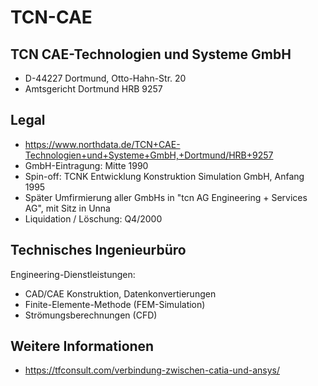 # TCN-CAE

## TCN CAE-Technologien und Systeme GmbH
- D-44227 Dortmund, Otto-Hahn-Str. 20
- Amtsgericht Dortmund HRB 9257

## Legal
- https://www.northdata.de/TCN+CAE-Technologien+und+Systeme+GmbH,+Dortmund/HRB+9257
- GmbH-Eintragung: Mitte 1990
- Spin-off: TCNK Entwicklung Konstruktion Simulation GmbH, Anfang 1995 
- Später Umfirmierung aller GmbHs in "tcn AG Engineering + Services AG", mit Sitz in Unna
- Liquidation / Löschung: Q4/2000 

## Technisches Ingenieurbüro 
Engineering-Dienstleistungen:
- CAD/CAE Konstruktion, Datenkonvertierungen
- Finite-Elemente-Methode (FEM-Simulation)
- Strömungsberechnungen (CFD)

## Weitere Informationen
- https://tfconsult.com/verbindung-zwischen-catia-und-ansys/
